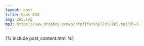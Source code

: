 ```yaml
---
layout: post
title: Opus 265
img: 265.svg
mp3: https://www.dropbox.com/s/rfpfjfutk5p7lcl/265.mp3?dl=1
---
```


{% include post_content.html %}

